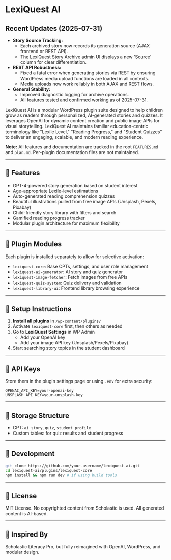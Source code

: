 # LexiQuest AI

## Recent Updates (2025-07-31)

- **Story Source Tracking:**
  - Each archived story now records its generation source (AJAX frontend or REST API).
  - The LexiQuest Story Archive admin UI displays a new 'Source' column for clear differentiation.
- **REST API Robustness:**
  - Fixed a fatal error when generating stories via REST by ensuring WordPress media upload functions are loaded in all contexts.
  - Media uploads now work reliably in both AJAX and REST flows.
- **General Stability:**
  - Improved diagnostic logging for archive operations.
  - All features tested and confirmed working as of 2025-07-31.

LexiQuest AI is a modular WordPress plugin suite designed to help children grow as readers through personalized, AI-generated stories and quizzes. It leverages OpenAI for dynamic content creation and public image APIs for visual storytelling. LexiQuest AI maintains familiar education-centric terminology like "Lexile Level," "Reading Progress," and "Student Quizzes" to deliver an engaging, scalable, and modern reading experience.

**Note:** All features and documentation are tracked in the root `FEATURES.md` and `plan.md`. Per-plugin documentation files are not maintained. 

---

## 🌟 Features

- GPT-4-powered story generation based on student interest
- Age-appropriate Lexile-level estimations
- Auto-generated reading comprehension quizzes
- Beautiful illustrations pulled from free image APIs (Unsplash, Pexels, Pixabay)
- Child-friendly story library with filters and search
- Gamified reading progress tracker
- Modular plugin architecture for maximum flexibility

---

## 🔌 Plugin Modules

Each plugin is installed separately to allow for selective activation:

- `lexiquest-core`: Base CPTs, settings, and user role management
- `lexiquest-ai-generator`: AI story and quiz generator
- `lexiquest-image-fetcher`: Fetch images from free APIs
- `lexiquest-quiz-system`: Quiz delivery and validation
- `lexiquest-library-ui`: Frontend library browsing experience

---

## 🔧 Setup Instructions

1. **Install all plugins** in `/wp-content/plugins/`
2. Activate `lexiquest-core` first, then others as needed
3. Go to **LexiQuest Settings** in WP Admin
   - Add your OpenAI key
   - Add your image API key (Unsplash/Pexels/Pixabay)
4. Start searching story topics in the student dashboard

---

## 🔐 API Keys

Store them in the plugin settings page or using `.env` for extra security:

```
OPENAI_API_KEY=your-openai-key
UNSPLASH_API_KEY=your-unsplash-key
```

---

## 💾 Storage Structure

- CPT: `ai_story`, `quiz`, `student_profile`
- Custom tables: for quiz results and student progress

---

## 🧪 Development

```bash
git clone https://github.com/your-username/lexiquest-ai.git
cd lexiquest-ai/plugins/lexiquest-core
npm install && npm run dev # if using build tools
```

---

## 📄 License

MIT License. No copyrighted content from Scholastic is used. All generated content is AI-based.

---

## 🧠 Inspired By

Scholastic Literacy Pro, but fully reimagined with OpenAI, WordPress, and modular design.

